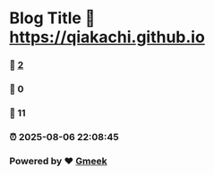 # Blog Title :link: https://qiakachi.github.io 
### :page_facing_up: [2](https://qiakachi.github.io/tag.html) 
### :speech_balloon: 0 
### :hibiscus: 11 
### :alarm_clock: 2025-08-06 22:08:45 
### Powered by :heart: [Gmeek](https://github.com/Meekdai/Gmeek)

